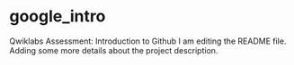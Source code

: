 # google_intro
Qwiklabs Assessment: Introduction to Github
I am editing the README file. Adding some more details about the project description.
